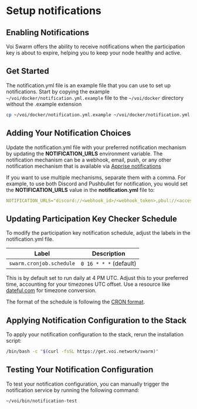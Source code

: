 # Setup notifications

## Enabling Notifications

Voi Swarm offers the ability to receive notifications when the participation key is about to expire, helping you to keep
your node healthy and active.

## Get Started

The notification.yml file is an example file that you can use to set up notifications.
Start by copying the example `~/voi/docker/notification.yml.example` file to the `~/voi/docker` directory
without the .example extension

```bash
cp ~/voi/docker/notification.yml.example ~/voi/docker/notification.yml
```

## Adding Your Notification Choices

Update the notification.yml file with your preferred notification mechanism by updating the **NOTIFICATION_URLS**
environment variable. The notification mechanism can be a webhook, email, push, or any other notification mechanism that
is available via [Apprise notifications](https://github.com/caronc/apprise?tab=readme-ov-file#supported-notifications)

If you want to use multiple mechanisms, separate them with a comma. For example, to use both Discord and Pushbullet for
notification, you would set the **NOTIFICATION_URLS** value in the **notification.yml** file to:

```yaml
NOTIFICATION_URLS="discord://<webhook_id>/<webhook_token>,pbul://<access_token>"
```

## Updating Participation Key Checker Schedule

To modify the participation key notification schedule, adjust the labels in the notification.yml file.

| Label                    | Description            |
|--------------------------|------------------------|
| `swarm.cronjob.schedule` | `0 16 * * *` (default) |

This is by default set to run daily at 4 PM UTC. Adjust this to your preferred time, accounting for your
timezones UTC offset. Use a resource like [dateful.com](https://dateful.com/time-zone-converter) for timezone conversion.

The format of the schedule is following the [CRON format](https://pkg.go.dev/github.com/robfig/cron#hdr-CRON_Expression_Format).

## Applying Notification Configuration to the Stack

To apply your notification configuration to the stack, rerun the installation script:

```bash
/bin/bash -c "$(curl -fsSL https://get.voi.network/swarm)"
```

## Testing Your Notification Configuration

To test your notification configuration, you can manually trigger the notification service by running the following command:

```bash
~/voi/bin/notification-test
```
